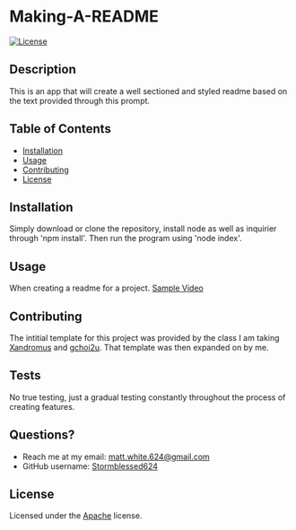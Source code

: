 # Making-A-README
[![License](https://img.shields.io/badge/License-Apache%202.0-blue.svg)](https://choosealicense.com/licenses/apache-2.0/)

## Description
This is an app that will create a well sectioned and styled readme based on the text provided through this prompt.

## Table of Contents
* [Installation](#installation)
* [Usage](#usage)
* [Contributing](#contributing)
* [License](#license)
  
## Installation
Simply download or clone the repository, install node as well as inquirier through 'npm install'. Then run the program using 'node index'.

## Usage
When creating a readme for a project.
[Sample Video](https://drive.google.com/file/d/1JeHhXCl4rNRjMmjOKGZLi_zLh4Wvk-Pc/view?usp=sharing)

## Contributing
The intitial template for this project was provided by the class I am taking [Xandromus](https://github.com/Xandromus) and [gchoi2u](https://github.com/gchoi2u). That template was then expanded on by me.


## Tests
No true testing, just a gradual testing constantly throughout the process of creating features.

## Questions?
- Reach me at my email: matt.white.624@gmail.com
- GitHub username: [Stormblessed624](https://github.com/Stormblessed624/)

  
## License
Licensed under the [Apache](https://choosealicense.com/licenses/apache-2.0/) license.
  
